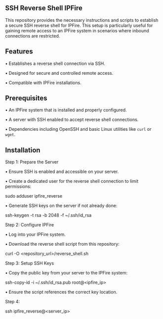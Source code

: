 SSH Reverse Shell IPFire
----------------------------

This repository provides the necessary instructions and scripts to establish a secure SSH reverse shell for IPFire. This setup is particularly useful for gaining remote access to an IPFire system in scenarios where inbound connections are restricted.

Features
-----------------------------------

• Establishes a reverse shell connection via SSH.

• Designed for secure and controlled remote access.

• Compatible with IPFire installations.


Prerequisites
------------------------------------


• An IPFire system that is installed and properly configured.

• A server with SSH enabled to accept reverse shell connections.

• Dependencies including OpenSSH and basic Linux utilities like `curl` or `wget`.

Installation
----------------------------------------------


Step 1: Prepare the Server

• Ensure SSH is enabled and accessible on your server.

• Create a dedicated user for the reverse shell connection to limit permissions:

  sudo adduser ipfire_reverse
  
• Generate SSH keys on the server if not already done:

  ssh-keygen -t rsa -b 2048 -f ~/.ssh/id_rsa
  
Step 2: Configure IPFire

• Log into your IPFire system.

• Download the reverse shell script from this repository:

  curl -O <repository_url>/reverse_shell.sh
  

Step 3: Setup SSH Keys

• Copy the public key from your server to the IPFire system:

  ssh-copy-id -i ~/.ssh/id_rsa.pub root@<ipfire_ip>
  
• Ensure the script references the correct key location.

Step 4:

  ssh ipfire_reverse@<server_ip>
